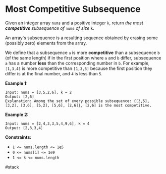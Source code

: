 Most Competitive Subsequence
===



Given an integer array `nums` and a positive integer `k`, return *the most **competitive** subsequence of* `nums` *of size* `k`.

An array's subsequence is a resulting sequence obtained by erasing some (possibly zero) elements from the array.

We define that a subsequence `a` is more **competitive** than a subsequence `b` (of the same length) if in the first position where `a` and `b` differ, subsequence `a` has a number **less** than the corresponding number in `b`. For example, `[1,3,4]` is more competitive than `[1,3,5]` because the first position they differ is at the final number, and `4` is less than `5`.

 

**Example 1:**

```
Input: nums = [3,5,2,6], k = 2
Output: [2,6]
Explanation: Among the set of every possible subsequence: {[3,5], [3,2], [3,6], [5,2], [5,6], [2,6]}, [2,6] is the most competitive.
```



**Example 2:**

```
Input: nums = [2,4,3,3,5,4,9,6], k = 4
Output: [2,3,3,4]
```

 

**Constraints:**

- `1 <= nums.length <= 1e5`
- `0 <= nums[i] <= 1e9`
- `1 <= k <= nums.length`



#stack